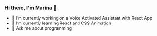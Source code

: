 ### Hi there, I'm Marina 👋

<!--
**Marina8989/Marina8989** is a ✨ _special_ ✨ repository because its `README.md` (this file) appears on your GitHub profile.

Here are some ideas to get you started:
-->
- 🔭 I’m currently working on a Voice Activated Assistant with React App
- 🌱 I’m currently learning React and CSS Animation
- 💬 Ask me about programming

